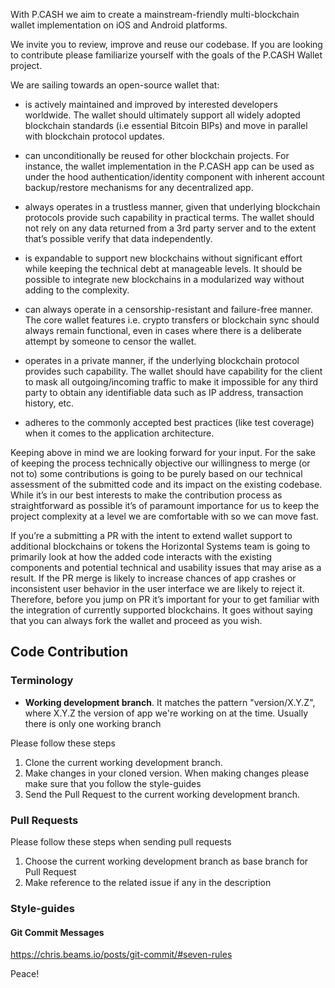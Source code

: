 With P.CASH we aim to create a mainstream-friendly multi-blockchain wallet implementation on iOS and Android platforms. 

We invite you to review, improve and reuse our codebase. If you are looking to contribute please familiarize yourself with the goals of the P.CASH Wallet project. 

We are sailing towards an open-source wallet that:

- is actively maintained and improved by interested developers worldwide. The wallet should ultimately support all widely adopted blockchain standards (i.e essential Bitcoin BIPs) and move in parallel with blockchain protocol updates.

- can unconditionally be reused for other blockchain projects. For instance, the wallet implementation in the P.CASH app can be used as under the hood authentication/identity component with inherent account backup/restore mechanisms for any decentralized app.

- always operates in a trustless manner, given that underlying blockchain protocols provide such capability in practical terms. The wallet should not rely on any data returned from a 3rd party server and to the extent that’s possible verify that data independently.

- is expandable to support new blockchains without significant effort while keeping the technical debt at manageable levels. It should be possible to integrate new blockchains in a modularized way without adding to the complexity.

-  can always operate in a censorship-resistant and failure-free manner. The core wallet features i.e. crypto transfers or blockchain sync should always remain functional, even in cases where there is a deliberate attempt by someone to censor the wallet.

- operates in a private manner, if the underlying blockchain protocol provides such capability. The wallet should have capability for the client to mask all outgoing/incoming traffic to make it impossible for any third party to obtain any identifiable data such as IP address, transaction history, etc.

- adheres to the commonly accepted best practices (like test coverage) when it comes to the application architecture. 

Keeping above in mind we are looking forward for your input. For the sake of keeping the process technically objective our willingness to merge (or not to) some contributions is going to be purely based on our technical assessment of the submitted code and its impact on the existing codebase. While it’s in our best interests to make the contribution process as straightforward as possible it’s of paramount importance for us to keep  the project complexity at a level we are comfortable with so we can move fast.

If you’re a submitting a PR with the intent to extend wallet support to additional blockchains or tokens the Horizontal Systems team is going to primarily look at how the added code interacts with the existing components and potential technical and usability issues that may arise as a result. If the PR merge is likely to increase chances of app crashes or inconsistent user behavior in the user interface we are likely to reject it. Therefore, before you jump on PR it’s important for your to get familiar with the integration of currently supported blockchains. It goes without saying that you can always fork the wallet and proceed as you wish.

## Code Contribution

### Terminology

* **Working development branch**. It matches the pattern "version/X.Y.Z", where X.Y.Z the version of app we're working on at the time. Usually there is only one working branch

Please follow these steps

1. Clone the current working development branch.
1. Make changes in your cloned version. When making changes please make sure that you follow the style-guides
1. Send the Pull Request to the current working development branch.

### Pull Requests

Please follow these steps when sending pull requests

1. Choose the current working development branch as base branch for Pull Request
1. Make reference to the related issue if any in the description

### Style-guides

#### Git Commit Messages

https://chris.beams.io/posts/git-commit/#seven-rules

Peace!
